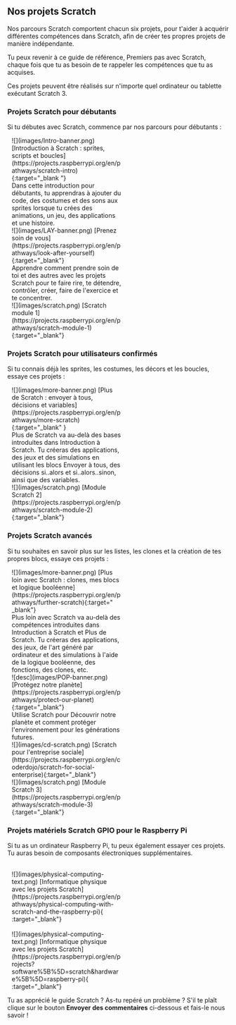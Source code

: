 ## Nos projets Scratch

Nos parcours Scratch comportent chacun six projets, pour t'aider à acquérir différentes compétences dans Scratch, afin de créer tes propres projets de manière indépendante.

Tu peux revenir à ce guide de référence, Premiers pas avec Scratch, chaque fois que tu as besoin de te rappeler les compétences que tu as acquises.

Ces projets peuvent être réalisés sur n'importe quel ordinateur ou tablette exécutant Scratch 3.

### Projets Scratch pour débutants

Si tu débutes avec Scratch, commence par nos parcours pour débutants :

<div style="display: inline-block; max-width: 250px; float: left; padding-left: 10px;">
![](images/Intro-banner.png)
[Introduction à Scratch : sprites, scripts et boucles](https://projects.raspberrypi.org/en/pathways/scratch-intro){:target="_blank "}<br/>
Dans cette introduction pour débutants, tu apprendras à ajouter du code, des costumes et des sons aux sprites lorsque tu crées des animations, un jeu, des applications et une histoire.
</div>

<div style="display: inline-block; max-width: 250px; float: left; padding-left: 10px;">
![](images/LAY-banner.png)
[Prenez soin de vous](https://projects.raspberrypi.org/en/pathways/look-after-yourself){:target="_blank"}<br/>
Apprendre comment prendre soin de toi et des autres avec les projets Scratch pour te faire rire, te détendre, contrôler, créer, faire de l'exercice et te concentrer.
</div>

<div style="display: inline-block; max-width: 250px; float: left; padding-left: 10px;">
![](images/scratch.png)
[Scratch module 1](https://projects.raspberrypi.org/en/pathways/scratch-module-1){:target="_blank"}
</div>

<br clear="both"/>

### Projets Scratch pour utilisateurs confirmés

Si tu connais déjà les sprites, les costumes, les décors et les boucles, essaye ces projets :

<div style="display: inline-block; max-width: 250px; float: left; padding-left: 10px;">
![](images/more-banner.png)
[Plus de Scratch : envoyer à tous, décisions et variables](https://projects.raspberrypi.org/en/pathways/more-scratch){:target="_blank" }<br/>
Plus de Scratch va au-delà des bases introduites dans Introduction à Scratch. Tu créeras des applications, des jeux et des simulations en utilisant les blocs Envoyer à tous, des décisions si..alors et si..alors..sinon, ainsi que des variables.
</div>

<div style="display: inline-block; max-width: 250px; float: left; padding-left: 10px;">
![](images/scratch.png)
[Module Scratch 2](https://projects.raspberrypi.org/en/pathways/scratch-module-2){:target="_blank"}<br/>
</div>

<br clear="both"/>

### Projets Scratch avancés

Si tu souhaites en savoir plus sur les listes, les clones et la création de tes propres blocs, essaye ces projets :

<div style="display: inline-block; max-width: 250px; float: left; padding-left: 10px;">
![](images/more-banner.png)
[Plus loin avec Scratch : clones, mes blocs et logique booléenne](https://projects.raspberrypi.org/en/pathways/further-scratch){:target=" _blank"}<br/>
Plus loin avec Scratch va au-delà des compétences introduites dans Introduction à Scratch et Plus de Scratch. Tu créeras des applications, des jeux, de l'art généré par ordinateur et des simulations à l'aide de la logique booléenne, des fonctions, des clones, etc.
</div>

<div style="display: inline-block; max-width: 250px; float: left; padding-left: 10px;">
![desc](images/POP-banner.png)
[Protégez notre planète](https://projects.raspberrypi.org/en/pathways/protect-our-planet){:target="_blank"}<br/>
Utilise Scratch pour Découvrir notre planète et comment protéger l'environnement pour les générations futures.
</div>

<div style="display: inline-block; max-width: 250px; float: left; padding-left: 10px;">
![](images/cd-scratch.png)
[Scratch pour l'entreprise sociale](https://projects.raspberrypi.org/en/coderdojo/scratch-for-social-enterprise){:target="_blank"}<br/>
</div>

<div style="display: inline-block; max-width: 250px; float: left; padding-left: 10px;">
![](images/scratch.png)
[Module Scratch 3](https://projects.raspberrypi.org/en/pathways/scratch-module-3){:target="_blank"}<br/>
</div>

<br clear="both"/>

### Projets matériels Scratch GPIO pour le Raspberry Pi

Si tu as un ordinateur Raspberry Pi, tu peux également essayer ces projets. Tu auras besoin de composants électroniques supplémentaires.

<div style="display: inline-block; max-width: 250px; float: left; padding-left: 10px;"><br/>
![](images/physical-computing-text.png)
[Informatique physique avec les projets Scratch](https://projects.raspberrypi.org/en/pathways/physical-computing-with-scratch-and-the-raspberry-pi){ :target="_blank"}
</div>

<div style="display: inline-block; max-width: 250px; float: left; padding-left: 10px;"><br/>
![](images/physical-computing-text.png)
[Informatique physique avec les projets Scratch](https://projects.raspberrypi.org/en/projects?software%5B%5D=scratch&hardware%5B%5D=raspberry-pi){ :target="_blank"}
</div>

<br clear="both"/>

Tu as apprécié le guide Scratch ? As-tu repéré un problème ? S'il te plaît clique sur le bouton **Envoyer des commentaires** ci-dessous et fais-le nous savoir !
